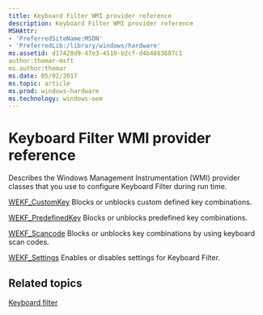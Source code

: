 ```yaml
---
title: Keyboard Filter WMI provider reference
description: Keyboard Filter WMI provider reference
MSHAttr:
- 'PreferredSiteName:MSDN'
- 'PreferredLib:/library/windows/hardware'
ms.assetid: d17428d9-47e3-4510-b2cf-d4b4883687c1
author:themar-msft
ms.author:themar
ms.date: 05/02/2017
ms.topic: article
ms.prod: windows-hardware
ms.technology: windows-oem
---
```

# Keyboard Filter WMI provider reference

Describes the Windows Management Instrumentation (WMI) provider classes that you use to configure Keyboard Filter during run time.

<a href="" id="wekf-customkey"></a>[WEKF\_CustomKey](wekf-customkey.md)
Blocks or unblocks custom defined key combinations.

<a href="" id="wekf-predefinedkey"></a>[WEKF\_PredefinedKey](wekf-predefinedkey.md)
Blocks or unblocks predefined key combinations.

<a href="" id="wekf-scancode"></a>[WEKF\_Scancode](wekf-scancode.md)
Blocks or unblocks key combinations by using keyboard scan codes.

<a href="" id="wekf-settings"></a>[WEKF\_Settings](wekf-settings.md)
Enables or disables settings for Keyboard Filter.

## Related topics

[Keyboard filter](keyboardfilter.md)
